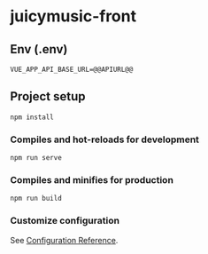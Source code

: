 # juicymusic-front

## Env (.env)
```
VUE_APP_API_BASE_URL=@@APIURL@@
```

## Project setup
```
npm install
```

### Compiles and hot-reloads for development
```
npm run serve
```

### Compiles and minifies for production
```
npm run build
```

### Customize configuration
See [Configuration Reference](https://cli.vuejs.org/config/).
